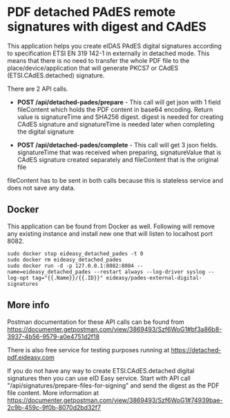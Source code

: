 # PDF detached PAdES remote signatures with digest and CAdES

This application helps you create eIDAS PAdES digital signatures according to specification ETSI EN 319 142-1 in externally in detached mode.
This means that there is no need to transfer the whole PDF file to the place/device/application that will generate PKCS7 or CAdES (ETSI.CAdES.detached) signature.

There are 2 API calls.

- **POST /api/detached-pades/prepare** - This call will get json with 1 field fileContent which holds the PDF content in base64 encoding.
  Return value is signatureTime and SHA256 digest. digest is needed for creating CAdES signature and signatureTime is needed later when completing the digital signature

- **POST /api/detached-pades/complete** - This call will get 3 json fields. signatureTime that was received when preparing, signatureValue that is CAdES signature created separately and fileContent that is the original file

fileContent has to be sent in both calls because this is stateless service and does not save any data.

## Docker

This application can be found from Docker as well.
Following will remove any existing instance and install new one that will listen to localhost port 8082. 
```
sudo docker stop eideasy_detached_pades -t 0
sudo docker rm eideasy_detached_pades
sudo docker run -d -p 127.0.0.1:8082:8084 --name=eideasy_detached_pades --restart always --log-driver syslog --log-opt tag="{{.Name}}/{{.ID}}" eideasy/pades-external-digital-signatures
```
## More info

Postman documentation for these API calls can be found from https://documenter.getpostman.com/view/3869493/Szf6WoG1#bf3a86b8-3937-4b56-9579-a0e4751d2f18

There is also free service for testing purposes running at https://detached-pdf.eideasy.com

If you do not have any way to create ETSI.CAdES.detached digital signatures then you can use eID Easy service. Start with API call "/api/signatures/prepare-files-for-signing" and send the digest as the PDF file content. More information at https://documenter.getpostman.com/view/3869493/Szf6WoG1#74939bae-2c9b-459c-9f0b-8070d2bd32f7

